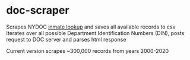# doc-scraper
 
Scrapes NYDOC [inmate lookup](http://nysdoccslookup.doccs.ny.gov/) and saves all available records to csv  
Iterates over all possible Department Identification Numbers (DIN), posts request to DOC server and parses html response

Current version scrapes ~300,000 records from years 2000-2020
